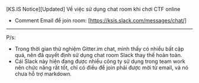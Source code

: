 [KS.IS Notice][Updated] Về việc sử dụng chat room khi chơi CTF online
- Comment Email để join room:
[https://ksis.slack.com/messages/chat/]
-----------------------------------------------------------------------------------------------
P/s: 
- Trong thời gian thử nghiệm Gitter.im chat, mình thấy có nhiều bất cập quá, nên đã quyết định sử dụng chat room Slack thay thế hoàn toàn.
- Cái Slack này hiện đang được nhiều công ty sử dụng trong team work nên chức năng rất tốt, chỉ có điều để join phải được mời từ email, và nó chưa hỗ trợ markdown.
